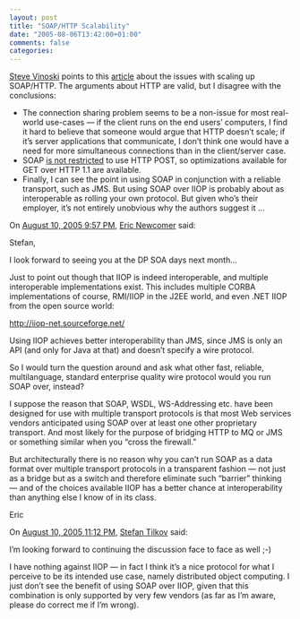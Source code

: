 ```yaml
---
layout: post
title: "SOAP/HTTP Scalability"
date: "2005-08-06T13:42:00+01:00"
comments: false
categories: 
---
```


<p><a href="http://www.iona.com/blogs/vinoski/archives/000192.html">Steve Vinoski</a> points to this <a href="http://webservices.sys-con.com/read/114115_1.htm">article</a> about the issues with scaling up SOAP/HTTP. The arguments about HTTP are valid, but I disagree with the conclusions:</p>

<ul>
<li>The connection sharing problem seems to be a non-issue for most real-world use-cases &#8212; if the client runs on the end users&#8217; computers, I find it hard to believe that someone would argue that HTTP doesn&#8217;t scale; if it&#8217;s server applications that communicate, I don&#8217;t think one would have a need for more simultaneous connections than in the client/server case.</li>
<li>SOAP <a href="http://www.w3.org/TR/2003/REC-soap12-part2-20030624/%23WebMethodFeature">is not restricted</a> to use HTTP POST, so optimizations available for GET over HTTP 1.1 are available. </li>
<li>Finally, I can see the point in using SOAP in conjunction with a reliable transport, such as JMS. But using SOAP over IIOP is probably about as interoperable as rolling your own protocol. But given who&#8217;s their employer, it&#8217;s not entirely unobvious why the authors suggest it &#8230;</li>
</ul>

<section class="comments">

<div class="comment" id="comment-590">
On <a href="#comment-590" title="Permalink to this comment">August 10, 2005  9:57 PM</a>, <a href="http://www.iona.com/blogs/newcomer" title="http://www.iona.com/blogs/newcomer" rel="nofollow">Eric Newcomer</a>
said:
<p>Stefan,</p>

<p>I look forward to seeing you at the DP SOA days next month&#8230;</p>

<p>Just to point out though that IIOP is indeed interoperable, and multiple interoperable implementations exist.  This includes multiple CORBA implementations of course, RMI/IIOP in the J2EE world, and even .NET IIOP from the open source world: </p>

<p><a href="http://iiop-net.sourceforge.net/" rel="nofollow" /><a href="http://iiop-net.sourceforge.net/" rel="nofollow">http://iiop-net.sourceforge.net/</a></p>

<p>Using IIOP achieves better interoperability than  JMS, since JMS is only an API (and only for Java at that) and doesn&#8217;t specify a wire protocol.  </p>

<p>So I would turn the question around and ask what other fast, reliable, multilanguage, standard enterprise quality wire protocol would you run SOAP over, instead?</p>

<p>I suppose the reason that SOAP, WSDL, WS-Addressing etc. have been designed for use with multiple transport protocols is that most Web services vendors anticipated using SOAP over at least one other proprietary transport.  And most likely for the purpose of bridging HTTP to MQ or JMS or something similar when you &#8220;cross the firewall.&#8221;  </p>

<p>But architecturally there is no reason why you can&#8217;t run SOAP as a data format over multiple transport protocols in a transparent fashion &#8212; not just as a bridge but as a switch and therefore eliminate such &#8220;barrier&#8221; thinking &#8212; and of the choices available IIOP has a better chance at interoperability than anything else I know of in its class.</p>

<p>Eric</p>


<div class="comment" id="comment-591">
On <a href="#comment-591" title="Permalink to this comment">August 10, 2005 11:12 PM</a>, <a href="/en/staff/st/">Stefan Tilkov</a>
said:
<p>I&#8217;m looking forward to continuing the discussion face to face as well ;-)</p>

<p>I have nothing against IIOP &#8212; in fact I think it&#8217;s a nice protocol for  what I perceive to be its intended use case, namely distributed object computing. I just don&#8217;t see the benefit of using SOAP over IIOP, given that this combination is only supported by very few vendors (as far as I&#8217;m aware, please do correct me if I&#8217;m wrong).</p>


</section>


